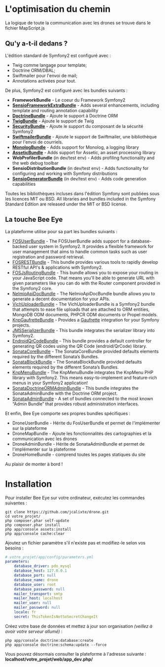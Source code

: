 L'optimisation du chemin
========================

La logique de toute la communication avec les drones se trouve dans le fichier MapScript.js


Qu'y a-t-il dedans ?
--------------

L'édition standard de Symfony2 est configuré avec :

  * Twig comme langage pour template;
  * Doctrine ORM/DBAL;
  * Swiftmailer pour l'envoi de mail;
  * Annotations activées pour tout.

De plus, Symfony2 est configuré avec les bundles suivants :
* **FrameworkBundle** - Le coeur du Framework Symfony2
* [**SensioFrameworkExtraBundle**][6] - Adds several enhancements, including
    template and routing annotation capability
* [**DoctrineBundle**][7] - Ajoute le support à Doctrine ORM
* [**TwigBundle**][8] - Ajoute le support de Twig
* [**SecurityBundle**][9] - Ajoute le support du composant de la sécurité Symfony2
* [**SwiftmailerBundle**][10] - Ajoute le support de Swiftmailer, une bibliothèque pour l'envoi de courriels.
* [**MonologBundle**][11] - Adds support for Monolog, a logging library
* [**AsseticBundle**][12] - Adds support for Assetic, an asset processing
    library
* **WebProfilerBundle** (in dev/test env) - Adds profiling functionality and
    the web debug toolbar
* **SensioDistributionBundle** (in dev/test env) - Adds functionality for
    configuring and working with Symfony distributions
* [**SensioGeneratorBundle**][13] (in dev/test env) - Adds code generation
    capabilities

Toutes les bibliothèques incluses dans l'édition Symfony sont publiées sous les licences MIT ou BSD.
All libraries and bundles included in the Symfony Standard Edition are
released under the MIT or BSD license.

La touche Bee Eye
--------------

La plateforme utilise pour sa part les bundles suivants :
* [FOSUserBundle][14] - The FOSUserBundle adds support for a database-backed user system in Symfony2. It provides a flexible framework for user management that aims to handle common tasks such as user registration and password retrieval.
* [FOSRESTBundle][15] - This bundle provides various tools to rapidly develop RESTful API's & applications with Symfony2. 
* [FOSJsRoutingBundle][16] - This bundle allows you to expose your routing in your JavaScript code. That means you'll be able to generate URL with given parameters like you can do with the Router component provided in the Symfony2 core.
* [NelmioApiDocBundle][17] - The NelmioApiDocBundle bundle allows you to generate a decent documentation for your APIs.
* [VichUploaderBundle][18] - The VichUploaderBundle is a Symfony2 bundle that attempts to ease file uploads that are attached to ORM entities, MongoDB ODM documents, PHPCR ODM documents or Propel models.
* [KnpGaufretteBundle][19] - Provides a [Gaufrette][27] integration for your Symfony projects.
* [JMSSerializerBundle][20] - This bundle integrates the serializer library into Symfony2.
* [EndroidQrCodeBundle][21] - This bundle provides a default controller for generating QR codes using the QR Code (endroid/QrCode) library.
* [SonataCoreBundle][22] - The SonataCoreBundle provided defaults elements required by the different Sonata’s Bundles.
* [SonataBlockBundle][23] - The SonataBlockBundle provided defaults elements required by the different Sonata’s Bundles.
* [KnpMenuBundle][24] - The KnpMenuBundle integrates the KnpMenu PHP library with Symfony2. This means easy-to-implement and feature-rich menus in your Symfony2 application!
* [SonataDoctrineORMAdminBundle][25] - This bundle integrates the SonataAdminBundle with the Doctrine ORM project.
* [SonataAdminBundle][26] - A set of bundles connected to the most known “Admin Bundle” that provides robust administration interfaces. 

Et enfin, Bee Eye comporte ses propres bundles spécifiques :
* DroneUserBundle - Hérite du FosUserBundle et permet de l'implémenter sur la plateforme
* DroneMapBundle - Ajoute les fonctionnalités des cartographies et la communication avec les drones
* DroneAdminBundle - Hérite de SonataAdminBundle et permet de l'implémenter sur la plateforme 
* DroneHomeBundle - comprend toutes les pages statiques du site

Au plaisir de monter à bord !

Installation
============

Pour installer Bee Eye sur votre ordinateur, exécutez les commandes suivantes :

```git
git clone https://github.com/jcalixte/drone.git
cd votre_projet/
php composer.phar self-update
php composer.phar install
php app/console assets:install
php app/console cache:clear
```

Ajoutez un fichier paramètre s'il n'existe pas et modifiez-le selon vos besoins :

```yml
# votre_projet/app/config/parameters.yml
parameters:
    database_driver: pdo_mysql
    database_host: 127.0.0.1
    database_port: null
    database_name: drone
    database_user: root
    database_password: null
    mailer_transport: smtp
    mailer_host: localhost
    mailer_user: null
    mailer_password: null
    locale: fr
    secret: ThisTokenIsNotSoSecretChangeIt
```

Créez votre base de données et mettez à jour son organisation _(veillez à avoir votre serveur allumé)_ :

```git
php app/console doctrine:database:create
php app/console doctrine:schema:update --force
```

Vous pouvez désormais consulter la plateforme à l'adresse suivante : **localhost/votre_projet/web/app_dev.php/**

[0]:  https://symfony.com/
[1]:  http://symfony.com/doc/2.6/book/installation.html
[6]:  http://symfony.com/doc/2.6/bundles/SensioFrameworkExtraBundle/index.html
[7]:  http://symfony.com/doc/2.6/book/doctrine.html
[8]:  http://symfony.com/doc/2.6/book/templating.html
[9]:  http://symfony.com/doc/2.6/book/security.html
[10]: http://symfony.com/doc/2.6/cookbook/email.html
[11]: http://symfony.com/doc/2.6/cookbook/logging/monolog.html
[12]: http://symfony.com/doc/2.6/cookbook/assetic/asset_management.html
[13]: http://symfony.com/doc/2.6/bundles/SensioGeneratorBundle/index.html
[14]: https://github.com/FriendsOfSymfony/FOSUserBundle
[15]: https://github.com/FriendsOfSymfony/FOSRestBundle
[16]: https://github.com/FriendsOfSymfony/FOSJsRoutingBundle
[17]: https://github.com/nelmio/NelmioApiDocBundle
[18]: https://github.com/dustin10/VichUploaderBundle
[19]: https://github.com/KnpLabs/KnpGaufretteBundle
[20]: https://github.com/schmittjoh/JMSSerializerBundle
[21]: https://github.com/endroid/EndroidQrCodeBundle
[22]: https://github.com/sonata-project/SonataCoreBundle
[23]: https://github.com/sonata-project/SonataBlockBundle
[24]: https://github.com/KnpLabs/KnpMenuBundle
[25]: https://github.com/sonata-project/SonataDoctrineORMAdminBundle
[26]: https://github.com/sonata-project/SonataAdminBundle
[27]: https://github.com/KnpLabs/Gaufrette
